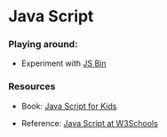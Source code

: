 

# Java Script

### Playing around:

- Experiment with [JS Bin](http://jsbin.com)

### Resources

- Book: [Java Script for Kids](http://fileshare.cqproject.net/files//jsfkids.pdf)

- Reference: [Java Script at W3Schools](http://www.w3schools.com/js/default.asp)
